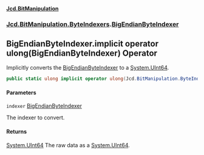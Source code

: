 #### [Jcd.BitManipulation](index.md 'index')
### [Jcd.BitManipulation.ByteIndexers](Jcd.BitManipulation.ByteIndexers.md 'Jcd.BitManipulation.ByteIndexers').[BigEndianByteIndexer](Jcd.BitManipulation.ByteIndexers.BigEndianByteIndexer.md 'Jcd.BitManipulation.ByteIndexers.BigEndianByteIndexer')

## BigEndianByteIndexer.implicit operator ulong(BigEndianByteIndexer) Operator

Implicitly converts the [BigEndianByteIndexer](Jcd.BitManipulation.ByteIndexers.BigEndianByteIndexer.md 'Jcd.BitManipulation.ByteIndexers.BigEndianByteIndexer') to a [System.UInt64](https://docs.microsoft.com/en-us/dotnet/api/System.UInt64 'System.UInt64').

```csharp
public static ulong implicit operator ulong(Jcd.BitManipulation.ByteIndexers.BigEndianByteIndexer indexer);
```
#### Parameters

<a name='Jcd.BitManipulation.ByteIndexers.BigEndianByteIndexer.op_Implicitulong(Jcd.BitManipulation.ByteIndexers.BigEndianByteIndexer).indexer'></a>

`indexer` [BigEndianByteIndexer](Jcd.BitManipulation.ByteIndexers.BigEndianByteIndexer.md 'Jcd.BitManipulation.ByteIndexers.BigEndianByteIndexer')

The indexer to convert.

#### Returns
[System.UInt64](https://docs.microsoft.com/en-us/dotnet/api/System.UInt64 'System.UInt64')
The raw data as a [System.UInt64](https://docs.microsoft.com/en-us/dotnet/api/System.UInt64 'System.UInt64').